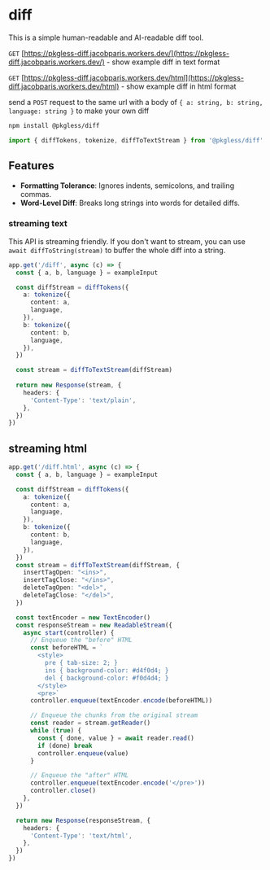 # diff 

This is a simple human-readable and AI-readable diff tool. 

`GET` [https://pkgless-diff.jacobparis.workers.dev/](https://pkgless-diff.jacobparis.workers.dev/) - show example diff in text format

`GET` [https://pkgless-diff.jacobparis.workers.dev/html](https://pkgless-diff.jacobparis.workers.dev/html) - show example diff in html format

send a `POST` request to the same url with a body of `{ a: string, b: string, language: string }` to make your own diff

```sh
npm install @pkgless/diff
```

```ts
import { diffTokens, tokenize, diffToTextStream } from '@pkgless/diff'
```
## Features

- **Formatting Tolerance**: Ignores indents, semicolons, and trailing commas.
- **Word-Level Diff**: Breaks long strings into words for detailed diffs.

### streaming text

This API is streaming friendly. If you don't want to stream, you can use `await diffToString(stream)` to buffer the whole diff into a string. 

```ts
app.get('/diff', async (c) => {
  const { a, b, language } = exampleInput

  const diffStream = diffTokens({
    a: tokenize({
      content: a,
      language,
    }),
    b: tokenize({
      content: b,
      language,
    }),
  })

  const stream = diffToTextStream(diffStream)
  
  return new Response(stream, {
    headers: {
      'Content-Type': 'text/plain',
    },
  })
})
```

## streaming html

```ts
app.get('/diff.html', async (c) => {
  const { a, b, language } = exampleInput

  const diffStream = diffTokens({
    a: tokenize({
      content: a,
      language,
    }),
    b: tokenize({
      content: b,
      language,
    }),
  })
  const stream = diffToTextStream(diffStream, {
    insertTagOpen: "<ins>",
    insertTagClose: "</ins>",
    deleteTagOpen: "<del>",
    deleteTagClose: "</del>",
  })

  const textEncoder = new TextEncoder()
  const responseStream = new ReadableStream({
    async start(controller) {
      // Enqueue the "before" HTML
      const beforeHTML = `
        <style>
          pre { tab-size: 2; }
          ins { background-color: #d4f0d4; }
          del { background-color: #f0d4d4; }
        </style>
        <pre>`
      controller.enqueue(textEncoder.encode(beforeHTML))

      // Enqueue the chunks from the original stream
      const reader = stream.getReader()
      while (true) {
        const { done, value } = await reader.read()
        if (done) break
        controller.enqueue(value)
      }

      // Enqueue the "after" HTML
      controller.enqueue(textEncoder.encode('</pre>'))
      controller.close()
    },
  })

  return new Response(responseStream, {
    headers: {
      'Content-Type': 'text/html',
    },
  })
})
```   
